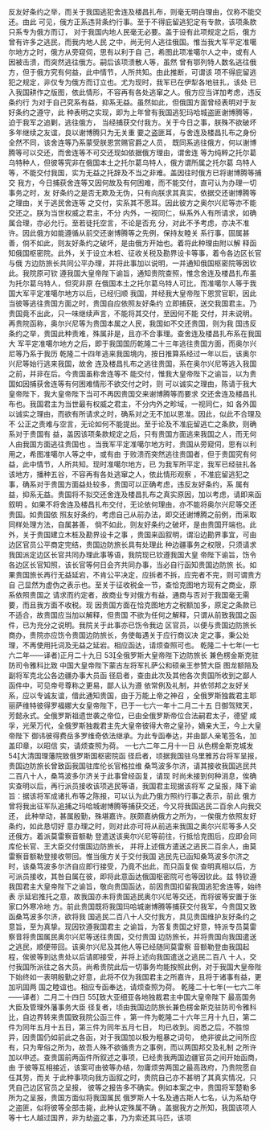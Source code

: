 <!-- { "loadSidebar": true } -->
反友好条约之举，而关于我国逃犯舍连及楼昌扎布，则毫无明白理由，仅称不能交还。由此
可见，俄方正系违背条约行事。至于不得庇留逃犯定有专款，该项条款只系专为俄方而订，
对于我国内地人民毫无必要。盖于设有此项规定之后，俄方曾有许多之逃民，而我内地人民
之中，尚无何人逃往俄国。惟当我大军平定准噶尔地方之时，俄方从旁窥伺，思有以利于自
己，希图此项准噶尔人之中，或有人因被击溃，而突然逃往俄方。嗣后该项溃散人等，虽然
曾有鄂列特人数名逃往俄方，但于俄方究有何益，此中情节，人所共知。由此推断，可谓该
项不得庇留逃犯之规定，非仅专为俄方而订立也。尤为现时，我军已在伊犁各地驻扎，该处
已入我国耕作之版图，依此情形，不容再有各处逃窜之人。俄方应当详加考虑，违反条约行
为对于自己究系有益，抑系无益。虽然如此，但俄国方面曾经表明对于友好条约之遵守，此
种表明之实现，即为上年曾有我国逃犯玛哈城盗匪谢博腾等，迫于我军之追剿，逃往俄方，
当经捕获交付我方。关于今日之事，朕殊不欲破坏多年继续之友谊，良以谢博腾只为无关重
要之盗匪耳，与舍连及楼昌扎布之身份全然不同，该舍连等乃系蒙受朕恩赏赐官爵之人员，
既同系逃往俄方，何以谢博腾等可以交还，而舍连等不可交还现如依据俄方理由，谓舍连
等为纯粹之托尔葛乌特种人，但彼等究非在俄国本土之托尔葛乌特人，俄方谓所属之托尔葛
乌特人等，不能交付我国，实为无益之托辞及不当之非难。盖因往时俄方已将谢博腾等捕交
我方，今日捕获舍连等又因何故及有何困难，而不能交付，直可认为办理一切事务之时，友
好条约之是否无欺及无伪，只有向朕求其真实，依据交还谢博腾等之理由，关于逃民舍连等
之交付，实系其不愿耳。因此彼方之奥尔兴尼等亦不能交还之。朕为当世权威之君主，不分
内外，一视同仁，纵系外人有所请求，如确属合理，亦必允行。至若徒托空言，不论是否充
分，对此不予考虑，亦决不准许。因此俄方如能遵循从前交还谢博腾等之先例，保持友睦关
系行事，固属甚善，倘不如此，则友好条约之破坏，是由俄方开始也。着将此种理由附以解
释函知俄国枢密院。此外，关于设立木桩、征收关税及勘界设卡等事，着令各边区长官与俄
方边防旅长共同公平办理，并将此事加以说明，一并通知俄国枢密院等因钦此。我院原可钦
遵我国大皇帝陛下谕旨，通知贵院查照，惟念舍连及楼昌扎布虽为托尔葛乌特人，但究非原
在俄国本土之托尔葛乌特人可比，而准噶尔人等于我国大军平定准噶尔地方以后，已经归顺
我国，并经我大皇帝陛下恩赏官职，因此当彼等逃往贵国方面之时，贵国自应依照友好条约
立即捕获，送交我国君主。乃贵国竟不出此，只一味继续声言，不能将其交付，至因何不能
交付，并未说明。再贵院函称，奥尔兴尼等为贵国本属之人民，我国如不交还贵国，则为我
国违反条约之举，贵国此种责难，殊属非是，且亦不合事理。查舍连及楼昌扎布系在我国大
军平定准噶尔地方之后，即于我国国历乾隆二十三年逃往贵国方面，而奥尔兴尼等乃系于我历
乾隆二十四年逃来我国境内，按日推算系经过一年以后，该奥尔兴尼等始行逃来我国，故舍
连及楼昌扎布之逃往贵国，系在奥尔兴尼等逃入我国之前，并非在后。今贵国虽称舍连等不
能交付，惟我大皇帝陛下之谕旨，以为贵国如因捕获舍连等有何困难情形不欲交付之时，则
可以诚实之理由，陈请于我大皇帝陛下，我大皇帝陛下当可不再因贵国交来谢博腾等而要求
交还舍连及楼昌扎布也。我国君主为当世最有权威之君主，不分内外之畛域，一视同仁，如
各外国以诚实之理由，而欲有所请求之时，确系对之无不加以恩准。因此，似此不合理及不
公正之责难与空言，无论如何不能提出。至于论及不准庇留逃亡之条款，则确系对于贵国有
益，盖因该项条款规定之后，只有贵国方面逃来我国之人，而无何人由我国方面逃往贵国也
。当我军平定准噶尔地方时，贵国从旁窥伺，思有以利用之，希图准噶尔人等之中，或有由
于败溃而突然逃往贵国者，但于贵国究有何益，此中情节，人所共知。现时准噶尔地方，已
为我军所平定，我军已经驻扎各该地方，播种五谷，不容再有各处逃窜之人，依此情形观察
，不准庇留逃犯之事，确系对于贵国方面益处较多，贵国可以正确考虑，违反友好条约，系
属有益，抑系无益。贵国将不拟交还舍连及楼昌扎布之真实原因，加以考虑，请即来函叙明
。如果不将舍连及楼昌扎布交付，无论依何理由，亦不能将奥尔兴尼等交还贵国。如贵国依
照友好条约，考虑自己从前办法，即交还谢博腾之前例，而采取同样处理方法，自属甚善，
倘不如此，则友好条约之破坏，是由贵国开端也。此外，关于贵国建立木桩及勘界设卡之事
，贵国来函叙明，谓沿边勘界事宜，可由边区官员公平商定完结，贵国边防旅长具有处理此
种边疆事务之权限，只须请求我国派定边区长官共同办理此事等语，我院现已钦遵我国大皇
帝陛下谕旨，饬令各边区长官知照，该长官等何日会齐共同办事，当必自行函知贵国边防旅
长。如果贵国旅长再行无益延宕，不肯公平决定，应拆者不拆，应完者不完，则可谓贵方自
己显然为虚伪之表示也。至关于征收税金一节，查恰克图地方现有之商业，原系依照贵国之
请求而约定者，故商业专对俄方有益，通商与否对于我国毫无需要，而且我方面不收税。现
因贵国方面在恰克图地方之税额加多，原定之条款已不适合，故贵国应当加以解释，但贵国
不欲为任何之解释，只谓从前致我国之函件，已为充分之说明。我院关于此事亦已饬令我边
区官员，以便与贵国边防旅长商办，贵院亦应饬令贵国边防旅长，务使每遇关于应行商议决
定之事，秉公处理，不再使用托词及无益之延宕。相应函达，请烦查照可也。
乾隆二十七年(一七六二年——译者)正月二十九日
53全俄罗斯大皇帝陛下边防旅长
兼色楞金斯克驻防司令雅科比致
中国大皇帝陛下蒙古左将军扎萨公和硕亲王参赞大臣
图龙额陪及副将军克北公各边疆办事大员函
径启者，查由此次及其他各次贵国所收到之鄙人函件中，可见帝号尊称之更易，鄙人认为遵
依常例及礼制，并依邻邦之友好关系，应以专诚友谊，借此通知贵国，由于万能上帝之神召
，全俄罗斯独裁君主耶丽萨维特彼得罗福娜大女皇帝陛下，已于一七六一年十二月二十五
日御驾殡天，芳懿永式。全俄罗斯祖遗世袭之帝位，已由全俄罗斯帝位合法嗣君太子，德望
咸孚，光荣万代，全俄罗斯独裁君主先大皇帝彼得大帝之皇孙，嫡亲大王，今上大皇帝陛下
御讳彼得费岳多罗维奇依法继承。为此专函奉达，并由鄙人亲笔签名，加盖印章，以昭信
实，请烦查照为荷。
一七六二年二月十一日
从色楞金斯克城发
54大清国理藩院致俄罗斯国枢密院函
径启者，顷据我国驻乌里雅苏台将军呈报，贵国边防旅长曾致函我国驻库伦长官格拉维
桑笃波多尔济，请其接收我国逃民共二百八十人，桑笃波多尔济关于此事曾经函复，请现
时尚未接到何种消息，俟确实查明以后，再行派员接收该项逃民等语，我国君主现据该将军
之呈报，降下谕旨：据该将军成诸扎布等之陈报，可以认为此乃俄方照约行事之表示，前此
俄方曾将我出征军队追捕之玛哈城谢博腾等捕获交还，今又将我国逃民二百余人向我交还，
此种举动，甚属殷勤，殊堪嘉许。朕颇嘉纳俄方之所为，一俟俄方依照友好条约，如此恳切好
意办理之时，则对此亦可将从前逃来我国之奥尔兴尼等多人交还俄方。着派莫雷察音额勒
登遣送该奥尔兴尼等前往，行抵恰克图后，应即会同库伦长官、王大臣交付俄国边防旅长，
并将上述俄方遣送之逃民二百余人，由莫雷察音额勒登接收带回。惟当俄方关于交付我国
逃民先已函知桑笃波多尔济之时，该桑笃波多尔济自应即行接受，乃竟不出此，而只函复俟
查明真相以后，方可派员接收，其咎自属在彼，即将此意函达俄国枢密院可也等因钦此。兹
特钦遵我国君主大皇帝陛下之谕旨，敬向贵国函达，前因贵国扣留我国逃犯舍连等，始终表
示延宕推托之意，故我国亦未将贵国逃民奥尔兴尼等交还，而将彼等安置于张家口外寒冷地
方。前此贵国既将我国玛哈城谢博腾等捕获交付我军，今贵国又致函桑笃波多尔济，欲将我
国逃民二百八十人交付我方，具见贵国维护友好条约之意旨，至为真挚。现因钦遵我国君主
之谕旨，为答复贵国之好意，特派专员莫雷察音将贵国属民奥尔兴尼等送往贵国，交付贵国
边防旅长，并将贵国向我国遣送之逃民，顺便带回。该奥尔兴尼及其他人等已经随同莫雷察
音额勒登由我国起程，俟彼等到达贵处以后请即接受，并将上述向我国遣送之逃民二百八
十人，交付我国所派往之各大员。尚希贵院此后一切事务均能按照此例，对于我国大皇帝陛
下始终如一表明殷勤之好意，此将不仅为我国君主之所嘉许，且将于诸事有益，更加巩固两
国之睦谊也。相应专函奉达，请烦查照为荷。
乾隆二十七年(一七六二年——译者）二月二十四日
55致大亚细亚各地独裁君主中国大皇帝陛下
最高国务大臣及管理外藩事务大臣
径复者，顷由我国边防旅长兼色楞金斯克驻防司令雅科比，自边界转来贵国致我院公函三件
，第一件为乾隆二十六年三月十九日，第二件为同年五月十五日，第三件为同年五月七日，
均已收到。阅悉之后，不胜惊异，因贵国仍如前此之各函，对于我国加以极为粗暴之词句，
绝非彼此之间所应有，只为卑俗之所为，故吾人殊不欲循贵方之事例，而以两国邦交及礼制
之所许加以申述。查贵国前两函件所叙述之事项，已经贵我两国边疆官员之间开始函商，由
于彼等互相接近，该案可由彼等办结，勿庸烦劳两国之最高政府，乃贵院愿自任其劳，而关
于此种事项向我方函叙之时，贵院自己亦不甚明了其真实情况，只凭自己边区官员之呈报，
彼等之报告多不确实。例如本案之中，贵国将军楚勒多所为之呈报，贵国方面似将我国属民
俄罗斯人十名及通古斯人七名，认为系劫夺之盗匪，似将彼等全部击毙，此种认定殊属不确
。盖据我方之所知，我国该项人等十七人越过国界，非为劫盗之事，乃为索还其马匹，该项
